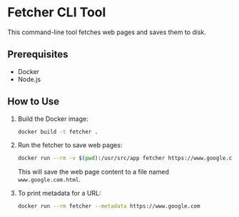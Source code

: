 # Fetcher CLI Tool

This command-line tool fetches web pages and saves them to disk.

## Prerequisites

- Docker
- Node.js

## How to Use

1. Build the Docker image:

   ```bash
   docker build -t fetcher .
   ```

2. Run the fetcher to save web pages:

   ```bash
   docker run --rm -v $(pwd):/usr/src/app fetcher https://www.google.com
   ```

   This will save the web page content to a file named `www.google.com.html`.

3. To print metadata for a URL:

   ```bash
   docker run --rm fetcher --metadata https://www.google.com
   ```
